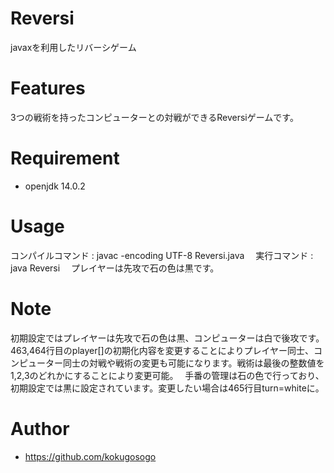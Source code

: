 # Reversi

javaxを利用したリバーシゲーム

# Features

3つの戦術を持ったコンピューターとの対戦ができるReversiゲームです。

# Requirement

* openjdk 14.0.2

# Usage

コンパイルコマンド : javac -encoding UTF-8 Reversi.java　
実行コマンド : java Reversi　
プレイヤーは先攻で石の色は黒です。

# Note

初期設定ではプレイヤーは先攻で石の色は黒、コンピューターは白で後攻です。　
463,464行目のplayer[]の初期化内容を変更することによりプレイヤー同士、コンピューター同士の対戦や戦術の変更も可能になります。戦術は最後の整数値を1,2,3のどれかにすることにより変更可能。　
手番の管理は石の色で行っており、初期設定では黒に設定されています。変更したい場合は465行目turn=whiteに。

# Author

* https://github.com/kokugosogo
